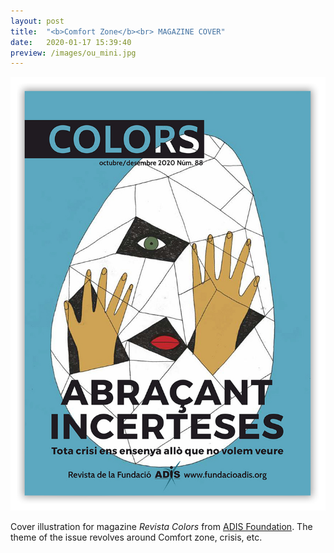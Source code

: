 ```yaml
---
layout: post
title:  "<b>Comfort Zone</b><br> MAGAZINE COVER"
date:   2020-01-17 15:39:40
preview: /images/ou_mini.jpg
---
```



![Picture 1](/images/ou_portada.jpg)


Cover illustration for magazine <i> Revista Colors </i> from <a href="http://www.fundacioadis.org/">ADIS Foundation</a>. The theme of the issue revolves around Comfort zone, crisis, etc.<br>
